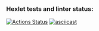### Hexlet tests and linter status:
[![Actions Status](https://github.com/proydemte/java-project-lvl2/workflows/hexlet-check/badge.svg)](https://github.com/proydemte/java-project-lvl2/actions)
[![asciicast](https://asciinema.org/a/RiMsU0IcrhYeEbzgclYfJsNu6.svg)](https://asciinema.org/a/RiMsU0IcrhYeEbzgclYfJsNu6)
